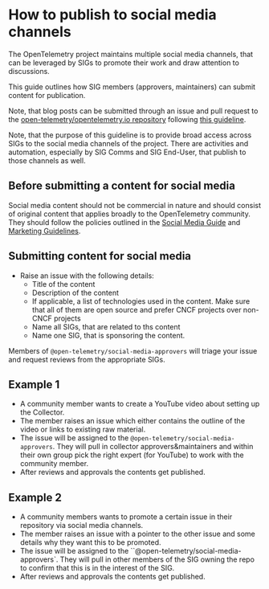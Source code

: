 # How to publish to social media channels

The OpenTelemetry project maintains multiple social media channels, that can be leveraged by SIGs to promote their work and draw attention to discussions.

This guide outlines how SIG members (approvers, maintainers) can submit content for publication.

Note, that blog posts can be submitted through an issue and pull request to the [open-telemetry/opentelemetry.io repository](https://github.com/open-telemetry/opentelemetry.io/) following [this guideline](https://opentelemetry.io/docs/contributing/blog/).

Note, that the purpose of this guideline is to provide broad access across SIGs to the social media channels of the project. There are activities and automation, especially by SIG Comms and SIG End-User, that publish to those channels as well.

## Before submitting a content for social media

Social media content should not be commercial in nature and should consist of original content that applies broadly to the OpenTelemetry community. They should follow the policies outlined in the [Social Media Guide](../social-media-guide.md) and [Marketing Guidelines](../marketing-guidelines.md).

## Submitting content for social media

* Raise an issue with the following details:
  * Title of the content
  * Description of the content
  * If applicable, a list of technologies used in the content. Make sure that all of them are open source and prefer CNCF projects over non-CNCF projects
  * Name all SIGs, that are related to ths content
  * Name one SIG, that is sponsoring the content.

Members of `@open-telemetry/social-media-approvers` will triage your issue and request reviews from the appropriate SIGs.

## Example 1

* A community member wants to create a YouTube video about setting up the Collector.
* The member raises an issue which either contains the outline of the video or links to existing raw material.
* The issue will be assigned to the `@open-telemetry/social-media-approvers`. They will pull in collector approvers&maintainers and within their own group pick the right expert (for YouTube) to work with the community member.
* After reviews and approvals the contents get published.

## Example 2

* A community members wants to promote a certain issue in their repository via social media channels.
* The member raises an issue with a pointer to the other issue and some details why they want this to be promoted.
* The issue will be assigned to the ``@open-telemetry/social-media-approvers`. They will pull in other members of the SIG owning the repo to confirm that this is in the interest of the SIG.
* After reviews and approvals the contents get published.